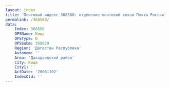 ```yaml
---
layout: index
title: 'Почтовый индекс 368580: отделение почтовой связи Почты России'
permalink: /368580/
data:
    Index: 368580
    OPSName: Кища
    OPSType: О
    OPSSubm: 368629
    Region: 'Дагестан Республика'
    Autonom: ''
    Area: 'Дахадаевский район'
    City: Кища
    City1: ''
    ActDate: '20061102'
    IndexOld: ''
---
```

